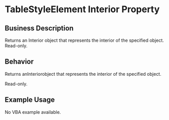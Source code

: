 # TableStyleElement Interior Property

## Business Description
Returns an Interior object that represents the interior of the specified object. Read-only.

## Behavior
Returns anInteriorobject that represents the interior of the specified object.





Read-only.

## Example Usage
No VBA example available.